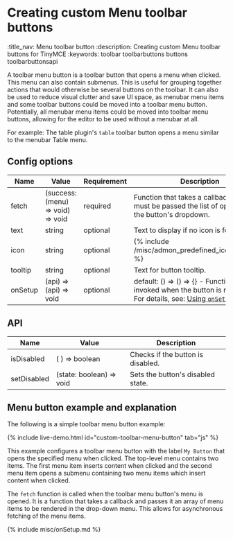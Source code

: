 # Creating custom Menu toolbar buttons
:title_nav: Menu toolbar button
:description: Creating custom Menu toolbar buttons for TinyMCE
:keywords: toolbar toolbarbuttons buttons toolbarbuttonsapi

A toolbar menu button is a toolbar button that opens a menu when clicked. This menu can also contain submenus. This is useful for grouping together actions that would otherwise be several buttons on the toolbar. It can also be used to reduce visual clutter and save UI space, as menubar menu items and some toolbar buttons could be moved into a toolbar menu button. Potentially, all menubar menu items could be moved into toolbar menu buttons, allowing for the editor to be used without a menubar at all.

For example: The table plugin's `table` toolbar button opens a menu similar to the menubar Table menu.

## Config options

| Name | Value | Requirement | Description |
|------| ------| ------------| ----------- |
| fetch | (success: (menu) => void) => void  | required | Function that takes a callback which must be passed the list of options for the button's dropdown. |
| text | string | optional | Text to display if no icon is found. |
| icon | string | optional | {% include /misc/admon_predefined_icons_only.md %} |
| tooltip | string | optional | Text for button tooltip. |
| onSetup | (api) => (api) => void | optional | default: () => () => {} - Function that's invoked when the button is rendered. For details, see: [Using `onSetup`](#usingonsetup). |

## API

| Name | Value | Description |
|------| ------| ------------|
| isDisabled | ( ) => boolean | Checks if the button is disabled. |
| setDisabled | (state: boolean) => void | Sets the button's disabled state. |

## Menu button example and explanation

The following is a simple toolbar menu button example:

{% include live-demo.html id="custom-toolbar-menu-button" tab="js" %}

This example configures a toolbar menu button with the label `My Button` that opens the specified menu when clicked. The top-level menu contains two items. The first menu item inserts content when clicked and the second menu item opens a submenu containing two menu items which insert content when clicked.

The `fetch` function is called when the toolbar menu button's menu is opened. It is a function that takes a callback and passes it an array of menu items to be rendered in the drop-down menu. This allows for asynchronous fetching of the menu items.

{% include misc/onSetup.md %}

